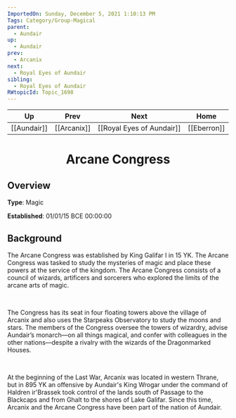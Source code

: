 ```yaml
---
ImportedOn: Sunday, December 5, 2021 1:10:13 PM
Tags: Category/Group-Magical
parent:
  - Aundair
up:
  - Aundair
prev:
  - Arcanix
next:
  - Royal Eyes of Aundair
sibling:
  - Royal Eyes of Aundair
RWtopicId: Topic_1698
---
```


| Up | Prev | Next | Home |
|----|------|------|------|
| [[Aundair]] | [[Arcanix]] | [[Royal Eyes of Aundair]] | [[Eberron]] |

# <center>Arcane Congress</center>

## Overview

**Type**: Magic

**Established**: 01/01/15 BCE 00:00:00

## Background

The Arcane Congress was established by King Galifar I in 15 YK. The Arcane Congress was tasked to study the mysteries of magic and place these powers at the service of the kingdom. The Arcane Congress consists of a council of wizards, artificers and sorcerers who explored the limits of the arcane arts of magic.

 

The Congress has its seat in four floating towers above the village of Arcanix and also uses the Starpeaks Observatory to study the moons and stars. The members of the Congress oversee the towers of wizardry, advise Aundair’s monarch—on all things magical, and confer with colleagues in the other nations—despite a rivalry with the wizards of the Dragonmarked Houses.

 

At the beginning of the Last War, Arcanix was located in western Thrane, but in 895 YK an offensive by Aundair's King Wrogar under the command of Haldren ir'Brassek took control of the lands south of Passage to the Blackcaps and from Ghalt to the shores of Lake Galifar. Since this time, Arcanix and the Arcane Congress have been part of the nation of Aundair.
